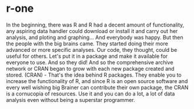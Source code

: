 # r-one
In the beginning, there was R and R had a decent amount of functionality, any aspiring data handler could download or install it and carry out her analysis, and ploting and graphing... And everybody was happy. But then the people with the big brains came. They started doing their more advanced or more specific analyses. Our code, they thought, could be useful for others. Let's put it in a package and make it available for everyone to use. And so they did! And so the comprehensive archive network or CRAN began to grow with each new package created and stored. (CRAN) - That's the idea behind R packages. They enable you to increase the functionality of R, and since R is an open source software and every well wishing big Brainer can contribute their own package, the CRAN is a cornucopia of resources. Use it and you can do a lot, a lot of data analysis even without being a superstar programmer.
